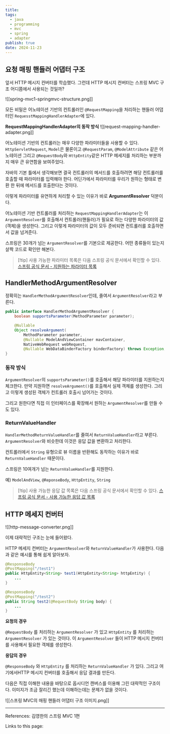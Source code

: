 ```yaml
---
title:
tags:
  - java
  - programming
  - mvc
  - spring
  - adapter
publish: true
date: 2024-11-23
---
```


## 요청 매핑 핸들러 어댑터 구조

앞서 HTTP 메시지 컨버터를 학습했다. 그런데 HTTP 메시지 컨버터는 스프링 MVC 구조 어디쯤에서 사용되는 것일까?

![[spring-mvc1-springmvc-structure.png]]

모든 비밀은 어노테이션 기반의 컨트롤러인 `@RequestMapping`을 처리하는 핸들러 어댑터인 `RequesstMappingHandlerAdapter`에 있다.

**RequestMappingHandlerAdapter의 동작 방식**
![[request-mapping-handler-adapter.png]]

어노테이션 기반의 컨트롤러는 매우 다양한 파라미터들을 사용할 수 있다. `HttpServletRequest`, `Model`은 물론이고 `@RequestParam`, `@ModelAttribute` 같은 어노테이션 그리고 `@RequestBody`와 `HttpEntity`같은 HTTP 메세지를 처리하는 부분까지 매우 큰 유연함을 보여주었다.

자바의 기본 틀에서 생각해보면 결국 컨트롤러의 메서드를 호출하려면 해당 컨트롤러를 호출할 때 파라미터를 입력해야 한다. 어딘가에서 파라미터를 우리가 원하는 형태로 변환 한 뒤에 메서드를 호출한다는 것이다.

이렇게 파라미터를 유연하게 처리할 수 있는 이유가 바로 **ArgumentResolver** 덕분이다.

어노테이션 기반 컨트롤러를 처리하는 `RequestMappingHandlerAdapter`는 이 `ArgumentResolver`를 호출해서 컨트롤러(핸들러)가 필요로 하는 다양한 파라미터의 값(객체)을 생성한다. 그리고 이렇게 파라미터의 값이 모두 준비되면 컨트롤러를 호출하면서 값을 넘겨준다.

스프링은 30개가 넘는 `ArgumentResolver`를 기본으로 제공한다. 어떤 종류들이 있는지 살짝 코드로 확인만 해본다.

> [!tip] 사용 가능한 파라미터 목록은 다음 스프링 공식 문서에서 확인할 수 있다.
> [스프링 공식 문서 - 지원하는 파라미터 목록](https://docs.spring.io/spring-framework/reference/web/webmvc/mvc-controller/ann-methods/arguments.html)

## HandlerMethodArgumentResolver

정확히는 `HandlerMethodArgumentResolver`인데, 줄여서 `ArgumentResolver`라고 부른다.

```java
public interface HandlerMethodArgumentResolver {
    boolean supportsParameter(MethodParameter parameter);

    @Nullable
    Object resolveArgument(
	    MethodParameter parameter,
	    @Nullable ModelAndViewContainer mavContainer,
	    NativeWebRequest webRequest,
	    @Nullable WebDataBinderFactory binderFactory) throws Exception;
}
```

### 동작 방식

`ArgumentResolver`의 `supportsParameter()`를 호출해서 해당 파라미터를 지원하는지 체크한다.
만약 지원하면 `resolveArgument()`를 호출해서 실제 객체를 생성한다. 그리고 이렇게 생성된 객체가 컨트롤러 호출시 넘어가는 것이다.

그리고 원한다면 직접 이 인터페이스를 확장해서 원하는 `ArgumentResolver`를 만들 수도 있다.

### ReturnValueHandler

`HandlerMethodReturnValueHandler`를 줄여서 `ReturnValueHandler`라고 부른다.
`ArgumentResolver`와 비슷한데 이것은 응답 값을 변환하고 처리한다.

컨트롤러에서 `String` 유형으로 뷰 이름을 반환해도 동작하는 이유가 바로 `ReturnValueHandler` 때문이다.

스프링은 10여개가 넘는 `ReturnValueHandler`를 지원한다.

예) `ModelAndView`, `@ReponseBody`, `HttpEntity`, `String`

> [!tip] 사용 가능한 응답 값 목록은 다음 스프링 공식 문서에서 확인할 수 있다.
> [스프링 공식 문서 - 사용 가능한 응답 값 목록](https://docs.spring.io/spring-framework/reference/web/webmvc/mvc-controller/ann-methods/return-types.html)

## HTTP 메세지 컨버터

![[http-message-converter.png]]

이제 대략적인 구조는 눈에 들어왔다.

HTTP 메세지 컨버터는 `ArgumentResolver`와 `ReturnValueHandler`가 사용한다. 다음과 같은 예시를 통해 쉽게 알아보자.

```java
@ResponseBody
@PostMapping("/test1")
public HttpEntity<String> test1(HttpEntity<String> httpEntity) {
	...
}

@ResponseBody
@PostMapping("/test2")
public String test2(@RequestBody String body) {
	...
}
```

**요청의 경우**

`@RequestBody` 를 처리하는 `ArgumentResolver` 가 있고 `HttpEntity` 를 처리하는 `ArgumentResolver` 가 있는 것이다. 이 `ArgumentResolver` 들이 HTTP 메시지 컨버터를 사용해서 필요한 객체를 생성한다.

**응답의 경우**

`@ResponseBody` 와 `HttpEntity` 를 처리하는 `ReturnValueHandler` 가 있다. 그리고 여기에서HTTP 메시지 컨버터를 호출해서 응답 결과를 만든다.

다음은 직접 이해한 내용을 바탕으로 옵시디언 캔버스를 이용해 그린 대략적인 구조이다. 이미지가 조금 잘리긴 했는데 이해하는데는 문제가 없을 것이다.

![[스프링 MVC의 매핑 핸들러 어댑터 구조 이미지.png]]

---

References: 김영한의 스프링 MVC 1편

Links to this page:
